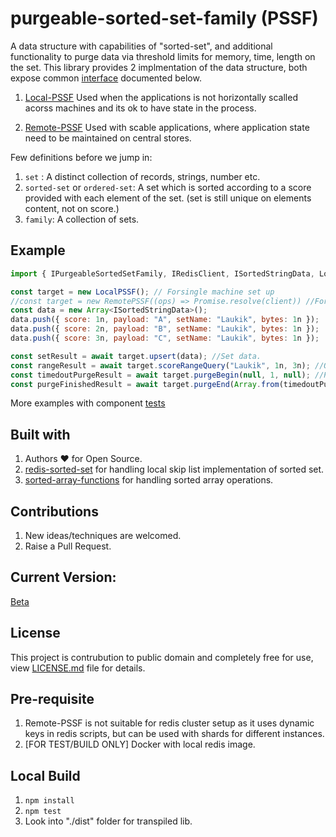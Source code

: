 # purgeable-sorted-set-family (PSSF)
A data structure with capabilities of "sorted-set", and additional functionality to purge data via threshold limits for memory, time, length on the set.
This library provides 2 implmentation of the data structure, both expose common [interface](source/i-purgeable-sorted-set.ts) documented below.
1. [Local-PSSF](source/local-pssf.ts) Used when the applications is not horizontally scalled acorss machines and its ok to have state in the process.

2. [Remote-PSSF](source/local-pssf.ts) Used with scable applications, where application state need to be maintained on central stores. 

Few definitions before we jump in:
1. `set` : A distinct collection of records, strings, number etc.
2. `sorted-set` or `ordered-set`: A set which is sorted according to a score provided with each element of the set. (set is still unique on elements content, not on score.)
3. `family`: A collection of sets.

## Example

```javascript
import { IPurgeableSortedSetFamily, IRedisClient, ISortedStringData, LocalPSSF, RemotePSSF } from 'purgeable-sorted-set-family';

const target = new LocalPSSF(); // Forsingle machine set up
//const target = new RemotePSSF((ops) => Promise.resolve(client)) //For distributed setup using redis
const data = new Array<ISortedStringData>();
data.push({ score: 1n, payload: "A", setName: "Laukik", bytes: 1n });
data.push({ score: 2n, payload: "B", setName: "Laukik", bytes: 1n });
data.push({ score: 3n, payload: "C", setName: "Laukik", bytes: 1n });

const setResult = await target.upsert(data); //Set data.
const rangeResult = await target.scoreRangeQuery("Laukik", 1n, 3n); //Query Data
const timedoutPurgeResult = await target.purgeBegin(null, 1, null); //Purge data according to Last set activity, Element Count, Bytes of the set
const purgeFinishedResult = await target.purgeEnd(Array.from(timedoutPurgeResult.data.keys)); //Ack the purge is complete.
```
More examples with component [tests](https://github.com/LRagji/purgeable-sorted-set-family/blob/main/tests/component.ts) 

## Built with
1. Authors :heart: for Open Source.
2. [redis-sorted-set](https://www.npmjs.com/package/redis-sorted-set) for handling local skip list implementation of sorted set.
3. [sorted-array-functions](https://www.npmjs.com/package/sorted-array-functions) for handling sorted array operations.

## Contributions
1. New ideas/techniques are welcomed.
2. Raise a Pull Request.

## Current Version:
[Beta](https://github.com/LRagji/purgeable-sorted-set-family/tags)

## License
This project is contrubution to public domain and completely free for use, view [LICENSE.md](/license.md) file for details.

## Pre-requisite
1. Remote-PSSF is not suitable for redis cluster setup as it uses dynamic keys in redis scripts, but can be used with shards for different instances.
2. [FOR TEST/BUILD ONLY] Docker with local redis image.

## Local Build
1. `npm install`
2. `npm test`
3. Look into "./dist" folder for transpiled lib.